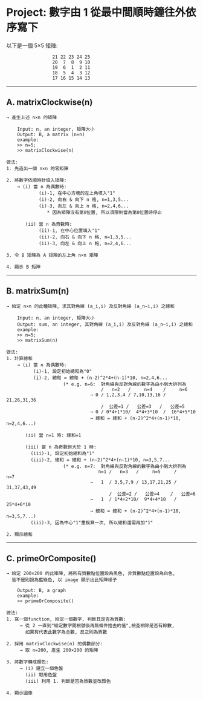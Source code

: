 # Project: 數字由 1 從最中間順時鐘往外依序寫下

以下是一個 5×5 矩陣:

                     21 22 23 24 25
                     20  7  8  9 10
                     19  6  1  2 11
                     18  5  4  3 12
                     17 16 15 14 13

-------------------------------------------------------------------------------------------------------
## A. matrixClockwise(n)

	→ 產生上述 n×n 的矩陣
	
    	Input: n, an integer, 矩陣大小
    	Output: B, a matrix (n×n) 
    	example: 
    	>> n=5;
    	>> matrixClockwise(n)

	做法: 
	1. 先造出一個 n×n 的零矩陣

	2. 將數字依順時針填入矩陣:
		→ (i) 當 n 為偶數時:
			    (i)-1, 在中心方塊的左上角填入"1"
			    (i)-2, 向右 & 向下 n 格, n=1,3,5...
			    (i)-3, 向左 & 向上 n 格, n=2,4,6...
				   * 因為矩陣沒有第0位置, 所以須限制當為第0位置時停止

		   (ii) 當 n 為奇數時: 
			    (ii)-1, 在中心位置填入"1"
			    (ii)-2, 向右 & 向下 n 格, n=1,3,5...
			    (ii)-3, 向左 & 向上 n 格, n=2,4,6...

	3. 令 B 矩陣為 A 矩陣的左上角 n×n 矩陣

	4. 顯示 B 矩陣

-------------------------------------------------------------------------------------------------------
## B. matrixSum(n)
	→ 給定 n×n 的此種矩陣, 求其對角線 (a_i,i) 及反對角線 (a_n−i,i) 之總和
	
    	Input: n, an integer, 矩陣大小
    	Output: sum, an integer, 其對角線 (a_i,i) 及反對角線 (a_n−i,i) 之總和
    	example: 
    	>> n=5;
    	>> matrixSum(n)

	做法: 
	1. 計算總和
		→ (i) 當 n 為偶數時:
		      (i)-1, 設定初始總和為"0"
		      (i)-2, 總和 = 總和 + (n-2)^2*4+(n-1)*10, n=2,4,6...
				         (* e.g. n=6:  對角線與反對角線的數字為由小到大排列為
					                   /   n=2   /     n=4    /     n=6    
					               → 0 / 1,2,3,4 / 7,10,13,16 / 21,26,31,36
					                   /  公差=1 /   公差=3   /   公差=5   
					               → 0 / 0*4+1*10/  4*4+3*10  /  16*4+5*10 
					               → 總和 = 總和 + (n-2)^2*4+(n-1)*10, n=2,4,6...)

		   (ii) 當 n=1 時: 總和=1

		   (iii) 當 n 為奇數但大於 1 時: 
			 (iii)-1, 設定初始總和為"1"
			 (iii)-2, 總和 = 總和 + (n-2)^2*4+(n-1)*10, n=3,5,7...
				         (* e.g. n=7:  對角線與反對角線的數字為由小到大排列為
					                  n=1 /   n=3   /     n=5     /     n=7    
					               →   1  / 3,5,7,9 / 13,17,21,25 / 31,37,43,49
					                      /  公差=2 /   公差=4    /   公差=6   
					               →   1  / 1*4+2*10/  9*4+4*10   /  25*4+6*10 
					               → 總和 = 總和 + (n-2)^2*4+(n-1)*10, n=3,5,7...)
			 (iii)-3, 因為中心"1"重複算一次, 所以總和還需再加"1"

	2. 顯示總和

-------------------------------------------------------------------------------------------------------
## C. primeOrComposite()
	→ 給定 200×200 的此矩陣, 將所有質數點位置設為黑色, 非質數點位置設為白色,
	  皆不是則設為藍綠色, 以 image 顯示出此矩陣樣子
	  
    	Output: B, a graph
    	example: 
    	>> primeOrComposite()

	做法: 
	1. 寫一個function, 給定一個數字, 判斷其是否為質數:
		 → 從 2 一直到"給定數字開根號後再無條件捨去的值",檢查相除是否有餘數, 
		   如果有代表此數字為合數, 反之則為質數

	2. 採用 matrixClockwise(n) 的偶數部分:
		 → 取 n=200, 產生 200×200 的矩陣

	3. 將數字轉成顏色:
		 → (i) 建立一個色盤
		   (ii) 取用色盤
		   (iii) 利用 1. 判斷是否為質數並改顏色

	4. 顯示圖像
